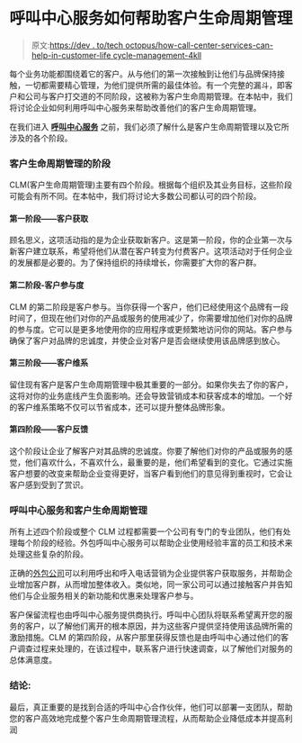# 呼叫中心服务如何帮助客户生命周期管理

> 原文:[https://dev . to/tech octopus/how-call-center-services-can-help-in-customer-life cycle-management-4kll](https://dev.to/techoctopus/how-call-center-services-can-help-in-customer-lifecycle-management-4kll)

每个业务功能都围绕着它的客户。从与他们的第一次接触到让他们与品牌保持接触，一切都需要精心管理，为他们提供所需的最佳体验。有一个完整的漏斗，即客户和公司与客户打交道的不同阶段，这被称为客户生命周期管理。在本帖中，我们将讨论企业如何利用呼叫中心服务来帮助改善他们的客户生命周期管理。

在我们进入 **[呼叫中心服务](http://www.theoctopustech.com/call-center-services-india/?utm_source=devto)** 之前，我们必须了解什么是客户生命周期管理以及它所涉及的各个阶段。

### **客户生命周期管理的阶段**

CLM(客户生命周期管理)主要有四个阶段。根据每个组织及其业务目标，这些阶段可能会有所不同。在本帖中，我们将讨论大多数公司都认可的四个阶段。

#### **第一阶段——客户获取**

顾名思义，这项活动指的是为企业获取新客户。这是第一阶段，你的企业第一次与新客户建立联系，希望将他们从潜在客户转变为付费客户。这项活动对于任何企业的发展都是必要的。为了保持组织的持续增长，你需要扩大你的客户群。

#### **第二阶段-客户参与度**

CLM 的第二阶段是客户参与。当你获得一个客户，他们已经使用这个品牌有一段时间了，但现在他们对你的产品或服务的使用减少了，你需要增加他们对你的品牌的参与度。它可以是更多地使用你的应用程序或更频繁地访问你的网站。客户参与确保了客户对品牌的忠诚度，并使企业对客户是否会继续使用该品牌感到放心。

#### **第三阶段——客户维系**

留住现有客户是客户生命周期管理中极其重要的一部分。如果你失去了你的客户，这将对你的业务底线产生负面影响。还会导致营销成本和获客成本的增加。一个好的客户维系策略不仅可以节省成本，还可以提升整体品牌形象。

#### **第四阶段——客户反馈**

这个阶段让企业了解客户对其品牌的忠诚度。你要了解他们对你的产品或服务的感觉，他们喜欢什么，不喜欢什么，最重要的是，他们希望看到的变化。它通过实施客户想要的改变来帮助企业变得更好，当客户看到他们的意见得到重视时，它会让客户感到受到了赏识。

### **呼叫中心服务和客户生命周期管理**

所有上述四个阶段或整个 CLM 过程都需要一个公司有专门的专业团队，他们有处理每个阶段的经验。外包呼叫中心服务可以帮助企业使用经验丰富的员工和技术来处理这些复杂的阶段。

正确的[外包公司](http://theoctopustech.com/outsource-to-india/?utm_source=devto)可以利用呼出和呼入电话营销为企业提供客户获取服务，并帮助企业增加客户群，从而增加整体收入。类似地，同一家公司可以通过接触客户并告知他们与企业服务相关的新功能和优惠来处理客户参与。

客户保留流程也由呼叫中心服务提供商执行。呼叫中心团队将联系希望离开您的服务的客户，以了解他们离开的根本原因，并为这些客户提供坚持使用该品牌所需的激励措施。CLM 的第四阶段，从客户那里获得反馈也是由呼叫中心通过他们的客户调查过程来处理的，在该过程中，联系客户进行快速调查，以了解他们对服务的总体满意度。

### **结论:**

最后，真正重要的是找到合适的呼叫中心合作伙伴，他们可以部署一支团队，帮助您的客户高效地完成整个客户生命周期管理流程，从而帮助企业降低成本并提高利润